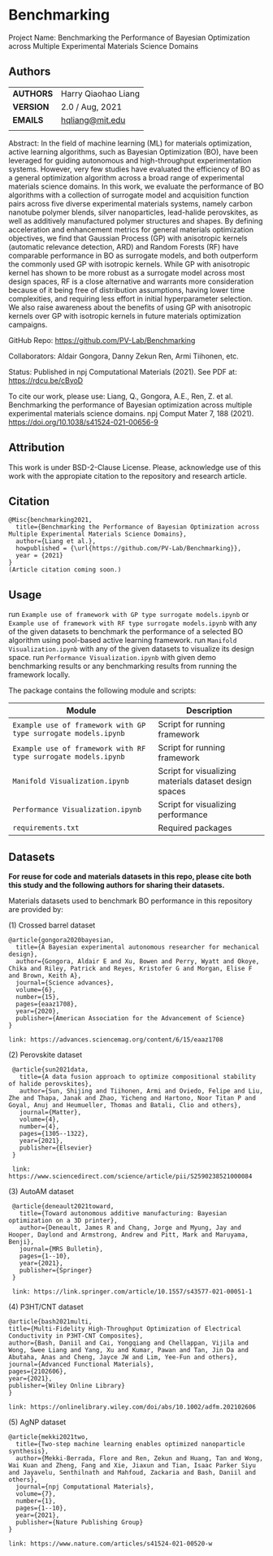 # Benchmarking

Project Name: Benchmarking the Performance of Bayesian Optimization across Multiple Experimental Materials Science Domains

## Authors
||                    |
| ------------- | ------------------------------ |
| **AUTHORS**      | Harry Qiaohao Liang     | 
| **VERSION**      | 2.0 / Aug, 2021     | 
| **EMAILS**      | hqliang@mit.edu | 
||                    |


Abstract: 
In the field of machine learning (ML) for materials optimization, active learning algorithms, such as Bayesian Optimization (BO), have been leveraged for guiding autonomous and high-throughput experimentation systems. However, very few studies have evaluated the efficiency of BO as a general optimization algorithm across a broad range of experimental materials science domains. In this work, we evaluate the performance of BO algorithms with a collection of surrogate model and acquisition function pairs across five diverse experimental materials systems, namely carbon nanotube polymer blends, silver nanoparticles, lead-halide perovskites, as well as additively manufactured polymer structures and shapes. By defining acceleration and enhancement metrics for general materials optimization objectives, we find that Gaussian Process (GP) with anisotropic kernels (automatic relevance detection, ARD) and Random Forests (RF) have comparable performance in BO as surrogate models, and both outperform the commonly used GP with isotropic kernels. While GP with anisotropic kernel has shown to be more robust as a surrogate model across most design spaces, RF is a close alternative and warrants more consideration because of it being free of distribution assumptions, having lower time complexities, and requiring less effort in initial hyperparameter selection. We also raise awareness about the benefits of using GP with anisotropic kernels over GP with isotropic kernels in future materials optimization campaigns.

GitHub Repo: https://github.com/PV-Lab/Benchmarking

Collaborators: Aldair Gongora, Danny Zekun Ren, Armi Tiihonen, etc.

Status: Published in npj Computational Materials (2021).
See PDF at: https://rdcu.be/cByoD

To cite our work, please use:
Liang, Q., Gongora, A.E., Ren, Z. et al. Benchmarking the performance of Bayesian optimization across multiple experimental materials science domains. npj Comput Mater 7, 188 (2021). https://doi.org/10.1038/s41524-021-00656-9


## Attribution
This work is under BSD-2-Clause License. Please, acknowledge use of this work with the appropiate citation to the repository and research article.

## Citation 

    @Misc{benchmarking2021,
      title={Benchmarking the Performance of Bayesian Optimization across Multiple Experimental Materials Science Domains},
      author={Liang et al.},
      howpublished = {\url{https://github.com/PV-Lab/Benchmarking}},
      year = {2021}
    }
    (Article citation coming soon.)
    
## Usage

run `Example use of framework with GP type surrogate models.ipynb` or `Example use of framework with RF type surrogate models.ipynb` with any of the given datasets to benchmark the performance of a selected BO algorithm using pool-based active learning framework. 
run `Manifold Visualization.ipynb` with any of the given datasets to visualize its design space. 
run `Performance Visualization.ipynb` with given demo benchmarking results or any benchmarking results from running the framework locally.

The package contains the following module and scripts:

| Module | Description |
| ------------- | ------------------------------ |
| `Example use of framework with GP type surrogate models.ipynb`      | Script for running framework      |
| `Example use of framework with RF type surrogate models.ipynb`      | Script for running framework       |
| `Manifold Visualization.ipynb`      | Script for visualizing materials dataset design spaces   |
| `Performance Visualization.ipynb`      | Script for visualizing performance   |
| `requirements.txt`      | Required packages   |




## Datasets
**For reuse for code and materials datasets in this repo, please cite both this study and the following authors for sharing their datasets.**

Materials datasets used to benchmark BO performance in this repository are provided by:

(1) Crossed barrel dataset

    @article{gongora2020bayesian,
      title={A Bayesian experimental autonomous researcher for mechanical design},
      author={Gongora, Aldair E and Xu, Bowen and Perry, Wyatt and Okoye, Chika and Riley, Patrick and Reyes, Kristofer G and Morgan, Elise F and Brown, Keith A},
      journal={Science advances},
      volume={6},
      number={15},
      pages={eaaz1708},
      year={2020},
      publisher={American Association for the Advancement of Science}
    }
    
    link: https://advances.sciencemag.org/content/6/15/eaaz1708
    
(2) Perovskite dataset
     
     @article{sun2021data,
       title={A data fusion approach to optimize compositional stability of halide perovskites},
       author={Sun, Shijing and Tiihonen, Armi and Oviedo, Felipe and Liu, Zhe and Thapa, Janak and Zhao, Yicheng and Hartono, Noor Titan P and Goyal, Anuj and Heumueller, Thomas and Batali, Clio and others},
       journal={Matter},
       volume={4},
       number={4},
       pages={1305--1322},
       year={2021},
       publisher={Elsevier}
     }
     
     link: https://www.sciencedirect.com/science/article/pii/S2590238521000084
     
(3) AutoAM dataset

     @article{deneault2021toward,
       title={Toward autonomous additive manufacturing: Bayesian optimization on a 3D printer},
       author={Deneault, James R and Chang, Jorge and Myung, Jay and Hooper, Daylond and Armstrong, Andrew and Pitt, Mark and Maruyama, Benji},
       journal={MRS Bulletin},
       pages={1--10},
       year={2021},    
       publisher={Springer}
     }
     
     link: https://link.springer.com/article/10.1557/s43577-021-00051-1
     
(4) P3HT/CNT dataset

    @article{bash2021multi,
    title={Multi-Fidelity High-Throughput Optimization of Electrical Conductivity in P3HT-CNT Composites},
    author={Bash, Daniil and Cai, Yongqiang and Chellappan, Vijila and Wong, Swee Liang and Yang, Xu and Kumar, Pawan and Tan, Jin Da and Abutaha, Anas and Cheng, Jayce JW and Lim, Yee-Fun and others},
    journal={Advanced Functional Materials},
    pages={2102606},
    year={2021},
    publisher={Wiley Online Library}
    }
    
    link: https://onlinelibrary.wiley.com/doi/abs/10.1002/adfm.202102606
    
(5) AgNP dataset

    @article{mekki2021two,
      title={Two-step machine learning enables optimized nanoparticle synthesis},
      author={Mekki-Berrada, Flore and Ren, Zekun and Huang, Tan and Wong, Wai Kuan and Zheng, Fang and Xie, Jiaxun and Tian, Isaac Parker Siyu and Jayavelu, Senthilnath and Mahfoud, Zackaria and Bash, Daniil and others},
      journal={npj Computational Materials},
      volume={7},
      number={1},
      pages={1--10},
      year={2021},
      publisher={Nature Publishing Group}
    }
    
    link: https://www.nature.com/articles/s41524-021-00520-w
    
    








